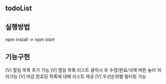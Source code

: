 ## todoList
## 실행방법
npm install -> npm start

## 기능구현
[V] 할일 목록 추가 가능
[V] 할일 목록 리스트 클릭시 후 수정/완료/삭제 버튼 눌러 처리가능
[V] 마감 완료된 목록에 대해 리스트 제공
[V] 우선순위별 필터링 가능